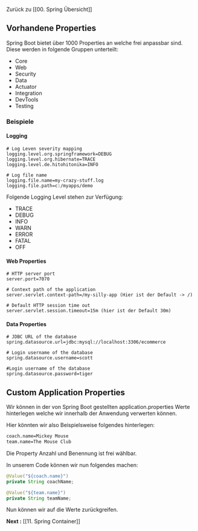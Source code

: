 Zurück zu [[00. Spring Übersicht]]

## Vorhandene Properties

Spring Boot bietet über 1000 Properties an welche frei anpassbar sind. Diese werden in folgende Gruppen unterteilt:
- Core
- Web
- Security
- Data
- Actuator
- Integration
- DevTools
- Testing

### Beispiele

#### Logging 

```properties
# Log Leven severity mapping
logging.level.org.springframework=DEBUG
logging.level.org.hibernate=TRACE
logging.level.de.hitohitonika=INFO

# Log file name
logging.file.name=my-crazy-stuff.log
logging.file.path=c:/myapps/demo

```

Folgende Logging Level stehen zur Verfügung:
- TRACE
- DEBUG
- INFO
- WARN
- ERROR
- FATAL
- OFF

#### Web Properties

```properties
# HTTP server port
server.port=7070

# Context path of the application
server.servlet.context-path=/my-silly-app (Hier ist der Default -> /)

# Default HTTP session time out
server.servlet.session.timeout=15m (hier ist der Default 30m)

```


#### Data Properties 

```properties
# JDBC URL of the database
spring.datasource.url=jdbc:mysql://localhost:3306/ecommerce

# Login username of the database
spring.datasource.username=scott

#Login username of the database
spring.datasource.password=tiger
```

## Custom Application Properties

Wir können in der von Spring Boot gestellten application.properties Werte hinterlegen welche wir innerhalb der Anwendung verwerten können.

Hier könnten wir also Beispielsweise folgendes hinterlegen:

```xml
coach.name=Mickey Mouse
team.name=The Mouse Club
```

Die Property Anzahl und Benennung ist frei wählbar.

In unserem Code können wir nun folgendes machen:

```java
@Value("${coach.name}")
private String coachName;

@Value("${team.name}")
private String teamName;
```

Nun können wir auf die Werte zurückgreifen.

**Next :** [[11. Spring Container]]